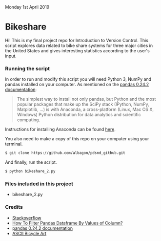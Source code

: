 Monday 1st April 2019

# Bikeshare

Hi! This is my final project repo for Introduction to Version Control. This script explores data related to bike share systems for three major cities in the United States and gives interesting statistics according to the user's input.

### Running the script

In order to run and modify this script you will need Python 3, NumPy and pandas installed on your computer. As mentioned on the [pandas 0.24.2 documentation](https://pandas.pydata.org/pandas-docs/stable/install.html):

> The simplest way to install not only pandas, but Python
> and the most popular packages that make up the SciPy stack
> (IPython, NumPy, Matplotlib, …) is with Anaconda,
> a cross-platform (Linux, Mac OS X, Windows) Python distribution
> for data analytics and scientific computing.

Instructions for installing Anaconda can be found [here](https://www.anaconda.com/distribution/).

You also need to make a copy of this repo on your computer using your terminal.

```sh
$ git clone https://github.com/albagon/pdsnd_github.git
```

And finally, run the script.

```sh
$ python bikeshare_2.py
```

### Files included in this project

- bikeshare_2.py

### Credits

- [Stackoverflow](https://stackoverflow.com)
- [How To Filter Pandas Dataframe By Values of Column?](https://cmdlinetips.com/2018/02/how-to-subset-pandas-dataframe-based-on-values-of-a-column/)
- [pandas 0.24.2 documentation](https://pandas.pydata.org/pandas-docs/stable/reference/api/pandas.Series.dt.month.html#pandas.Series.dt.month)
- [ASCII Bicycle Art](https://www.pinterest.co.uk/pin/Ae88OeKQTXkLdcJ9NmoeR0IJOETTXuqEWXXbe6JWMvqlZu6nVBAOXsE/)
